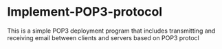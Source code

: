 # Implement-POP3-protocol
This is a simple POP3 deployment program that includes transmitting and receiving email between clients and servers based on POP3 protocl
